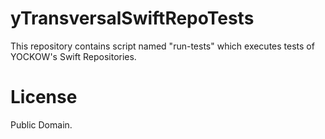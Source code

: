 # yTransversalSwiftRepoTests

This repository contains script named "run-tests"
which executes tests of YOCKOW's Swift Repositories.


# License

Public Domain.
